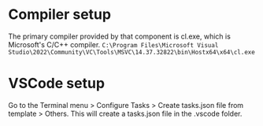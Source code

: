 # Compiler setup

The primary compiler provided by that component is cl.exe, which is Microsoft's C/C++ compiler.
`C:\Program Files\Microsoft Visual Studio\2022\Community\VC\Tools\MSVC\14.37.32822\bin\Hostx64\x64\cl.exe`

# VSCode setup
Go to the Terminal menu > Configure Tasks > Create tasks.json file from template > Others. This will create a tasks.json file in the .vscode folder.
